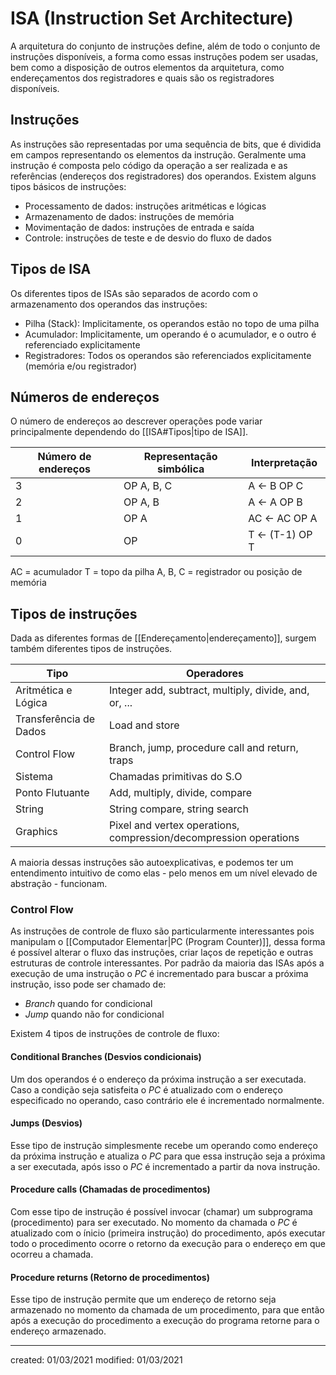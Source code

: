 # ISA (Instruction Set Architecture)
A arquitetura do conjunto de instruções define, além de todo o conjunto de instruções disponíveis, a forma como essas instruções podem ser usadas, bem como a disposição de outros elementos da arquitetura, como endereçamentos dos registradores e quais são os registradores disponíveis.
## Instruções
As instruções são representadas por uma sequência de bits, que é dividida em campos representando os elementos da instrução. Geralmente uma instrução é composta pelo código da operação a ser realizada e as referências (endereços dos registradores) dos operandos.
Existem alguns tipos básicos de instruções:
- Processamento de dados: instruções aritméticas e lógicas
- Armazenamento de dados: instruções de memória
- Movimentação de dados: instruções de entrada e saída
- Controle: instruções de teste e de desvio do fluxo de dados

## Tipos de ISA
Os diferentes tipos de ISAs são separados de acordo com o armazenamento dos operandos das instruções:
- Pilha (Stack): Implicitamente, os operandos estão no topo de uma pilha
- Acumulador: Implicitamente, um operando é o acumulador, e o outro é referenciado explicitamente
- Registradores: Todos os operandos são referenciados explicitamente (memória e/ou registrador)

## Números de endereços
O número de endereços ao descrever operações pode variar principalmente dependendo do [[ISA#Tipos|tipo de ISA]].

| Número de endereços | Representação simbólica | Interpretação   |
| ------------------- | ----------------------- | --------------- |
| 3                   | OP A, B, C              | A <- B OP C     |
| 2                   | OP A, B                 | A <- A OP B     |
| 1                   | OP A                    | AC <- AC OP A   |
| 0                   | OP                      | T <- (T-1) OP T |

AC = acumulador
T = topo da pilha
A, B, C = registrador ou posição de memória

## Tipos de instruções
Dada as diferentes formas de [[Endereçamento|endereçamento]], surgem também diferentes tipos de instruções.

| Tipo                   | Operadores                                            |
| ---------------------- | ----------------------------------------------------- |
| Aritmética e Lógica    | Integer add, subtract, multiply, divide, and, or, ... |
| Transferência de Dados | Load and store                                        |
| Control Flow           | Branch, jump, procedure call and return, traps        |
| Sistema                | Chamadas primitivas do S.O                            |
| Ponto Flutuante        | Add, multiply, divide, compare                        |
| String                 | String compare, string search                         |
| Graphics               | Pixel and vertex operations, compression/decompression operations                                                      |

A maioria dessas instruções são autoexplicativas, e podemos ter um entendimento intuitivo de como elas - pelo menos em um nível elevado de abstração - funcionam.

### Control Flow
As instruções de controle de fluxo são particularmente interessantes pois manipulam o [[Computador Elementar|PC (Program Counter)]], dessa forma é possível alterar o fluxo das instruções, criar laços de repetição e outras estruturas de controle interessantes.
Por padrão da maioria das ISAs após a execução de uma instrução o *PC* é incrementado para buscar a próxima instrução, isso pode ser chamado de:
- *Branch* quando for condicional
- *Jump* quando não for condicional

Existem 4 tipos de instruções de controle de fluxo:
#### Conditional Branches (Desvios condicionais)
Um dos operandos é o endereço da próxima instrução a ser executada. Caso a condição seja satisfeita o *PC* é atualizado com o endereço especificado no operando, caso contrário ele é incrementado normalmente.

#### Jumps (Desvios)
Esse tipo de instrução simplesmente recebe um operando como endereço da próxima instrução e atualiza o *PC* para que essa instrução seja a próxima a ser executada, após isso o *PC* é incrementado a partir da nova instrução.

#### Procedure calls (Chamadas de procedimentos)
Com esse tipo de instrução é possível invocar (chamar) um subprograma (procedimento) para ser executado. No momento da chamada o *PC* é atualizado com o ínicio (primeira instrução) do procedimento, após executar todo o procedimento ocorre o retorno da execução para o endereço em que ocorreu a chamada.

#### Procedure returns (Retorno de procedimentos)
Esse tipo de instrução permite que um endereço de retorno seja armazenado no momento da chamada de um procedimento, para que então após a execução do procedimento a execução do programa retorne para o endereço armazenado.

---

created: 01/03/2021
modified: 01/03/2021